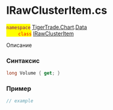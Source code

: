 
# IRawClusterItem.cs
<mark style="color:purple;">`namespace`</mark> [TigerTrade.Chart](../../../../TigerTrade.Chart.md).[Data](../../../../TigerTrade.Chart/Data.md)  
<mark style="color:red;">&nbsp;&nbsp;&nbsp;&nbsp;&nbsp;&nbsp;&nbsp;&nbsp;`class`</mark> [IRawClusterItem](../../IRawClusterItem.cs.md)

Описание

### Синтаксис
```csharp
long Volume { get; }
```
### Пример  
```csharp
// example
```
